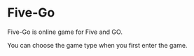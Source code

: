 # Five-Go
Five-Go is online game for Five and GO.

You can choose the game type when you first enter the game.
